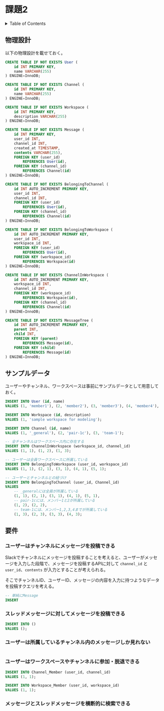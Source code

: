 # 課題2

<!-- START doctoc generated TOC please keep comment here to allow auto update -->
<!-- DON'T EDIT THIS SECTION, INSTEAD RE-RUN doctoc TO UPDATE -->
<details>
<summary>Table of Contents</summary>

- [物理設計](#%E7%89%A9%E7%90%86%E8%A8%AD%E8%A8%88)
- [サンプルデータ](#%E3%82%B5%E3%83%B3%E3%83%97%E3%83%AB%E3%83%87%E3%83%BC%E3%82%BF)
- [要件](#%E8%A6%81%E4%BB%B6)
  - [ユーザーはチャンネルにメッセージを投稿できる](#%E3%83%A6%E3%83%BC%E3%82%B6%E3%83%BC%E3%81%AF%E3%83%81%E3%83%A3%E3%83%B3%E3%83%8D%E3%83%AB%E3%81%AB%E3%83%A1%E3%83%83%E3%82%BB%E3%83%BC%E3%82%B8%E3%82%92%E6%8A%95%E7%A8%BF%E3%81%A7%E3%81%8D%E3%82%8B)
  - [スレッドメッセージに対してメッセージを投稿できる](#%E3%82%B9%E3%83%AC%E3%83%83%E3%83%89%E3%83%A1%E3%83%83%E3%82%BB%E3%83%BC%E3%82%B8%E3%81%AB%E5%AF%BE%E3%81%97%E3%81%A6%E3%83%A1%E3%83%83%E3%82%BB%E3%83%BC%E3%82%B8%E3%82%92%E6%8A%95%E7%A8%BF%E3%81%A7%E3%81%8D%E3%82%8B)
  - [ユーザーは所属しているチャンネル内のメッセージしか見れない](#%E3%83%A6%E3%83%BC%E3%82%B6%E3%83%BC%E3%81%AF%E6%89%80%E5%B1%9E%E3%81%97%E3%81%A6%E3%81%84%E3%82%8B%E3%83%81%E3%83%A3%E3%83%B3%E3%83%8D%E3%83%AB%E5%86%85%E3%81%AE%E3%83%A1%E3%83%83%E3%82%BB%E3%83%BC%E3%82%B8%E3%81%97%E3%81%8B%E8%A6%8B%E3%82%8C%E3%81%AA%E3%81%84)
  - [ユーザーはワークスペースやチャンネルに参加・脱退できる](#%E3%83%A6%E3%83%BC%E3%82%B6%E3%83%BC%E3%81%AF%E3%83%AF%E3%83%BC%E3%82%AF%E3%82%B9%E3%83%9A%E3%83%BC%E3%82%B9%E3%82%84%E3%83%81%E3%83%A3%E3%83%B3%E3%83%8D%E3%83%AB%E3%81%AB%E5%8F%82%E5%8A%A0%E3%83%BB%E8%84%B1%E9%80%80%E3%81%A7%E3%81%8D%E3%82%8B)
  - [メッセージとスレッドメッセージを横断的に検索できる](#%E3%83%A1%E3%83%83%E3%82%BB%E3%83%BC%E3%82%B8%E3%81%A8%E3%82%B9%E3%83%AC%E3%83%83%E3%83%89%E3%83%A1%E3%83%83%E3%82%BB%E3%83%BC%E3%82%B8%E3%82%92%E6%A8%AA%E6%96%AD%E7%9A%84%E3%81%AB%E6%A4%9C%E7%B4%A2%E3%81%A7%E3%81%8D%E3%82%8B)

</details>
<!-- END doctoc generated TOC please keep comment here to allow auto update -->

## 物理設計

以下の物理設計を載せておく。

```sql
CREATE TABLE IF NOT EXISTS User (
    id INT PRIMARY KEY,
    name VARCHAR(255)
) ENGINE=InnoDB;

CREATE TABLE IF NOT EXISTS Channel (
    id INT PRIMARY KEY,
    name VARCHAR(255)
) ENGINE=InnoDB;

CREATE TABLE IF NOT EXISTS Workspace (
    id INT PRIMARY KEY,
    description VARCHAR(255)
) ENGINE=InnoDB;

CREATE TABLE IF NOT EXISTS Message (
    id INT PRIMARY KEY,
    user_id INT,
    channel_id INT,
    created_at TIMESTAMP,
    contents VARCHAR(255),
    FOREIGN KEY (user_id)
        REFERENCES User(id),
    FOREIGN KEY (channel_id)
        REFERENCES Channel(id)
) ENGINE=InnoDB;

CREATE TABLE IF NOT EXISTS BelongingToChannel (
    id INT AUTO_INCREMENT PRIMARY KEY,
    user_id INT,
    channel_id INT,
    FOREIGN KEY (user_id)
        REFERENCES User(id),
    FOREIGN KEY (channel_id)
        REFERENCES Channel(id)
) ENGINE=InnoDB;

CREATE TABLE IF NOT EXISTS BelongingToWorkspace (
    id INT AUTO_INCREMENT PRIMARY KEY,
    user_id INT,
    workspace_id INT,
    FOREIGN KEY (user_id)
        REFERENCES User(id),
    FOREIGN KEY (workspace_id)
        REFERENCES Workspace(id)
) ENGINE=InnoDB;

CREATE TABLE IF NOT EXISTS ChannelInWorkspace (
    id INT AUTO_INCREMENT PRIMARY KEY,
    workspace_id INT,
    channel_id INT,
    FOREIGN KEY (workspace_id)
        REFERENCES Workspace(id),
    FOREIGN KEY (channel_id)
        REFERENCES Channel(id)
) ENGINE=InnoDB;

CREATE TABLE IF NOT EXISTS MessageTree (
    id INT AUTO_INCREMENT PRIMARY KEY,
    parent INT,
    child INT,
    FOREIGN KEY (parent)
        REFERENCES Message(id),
    FOREIGN KEY (child)
        REFERENCES Message(id)
) ENGINE=InnoDB;
```

## サンプルデータ

ユーザーやチャンネル、ワークスペースは事前にサンプルデータとして用意しておく。

```sql
INSERT INTO User (id, name)
VALUES (1, 'member1'), (2, 'member2'), (3, 'member3'), (4, 'member4'), (5, 'member5');

INSERT INTO Workspace (id, description)
VALUES (1, 'sample workspace for modeling');

INSERT INTO Channel (id, name)
VALUES (1, '_general'), (2, 'pair-1c'), (3, 'team-1');

-- 全チャンネルはワークスペース内に存在する
INSERT INTO ChannelInWorkspace (workspace_id, channel_id)
VALUES (1, 1), (1, 2), (1, 3);

-- ユーザーは全員ワークスペースに所属している
INSERT INTO BelongingToWorkspace (user_id, workspace_id)
VALUES (1, 1), (2, 1), (3, 1), (4, 1), (5, 1);

-- ユーザーとチャンネルとの紐づけ
INSERT INTO BelongingToChannel (user_id, Channel_id)
VALUES
    -- _generalには全員が所属している 
    (1, 1), (2, 1), (3, 1), (4, 1), (5, 1),
    -- pair-1cには、メンバー1と2が所属している
    (1, 2), (2, 2),
    -- team-1には、メンバー1,2,3,4までが所属している
    (1, 3), (2, 3), (3, 3), (4, 3);
```

## 要件

### ユーザーはチャンネルにメッセージを投稿できる

Slackでチャンネルにメッセージを投稿することを考えると、ユーザーがメッセージを入力した段階で、メッセージを投稿するAPIに対して `channel_id` と `user_id`、`contents` が入力とすることが考えられる。

そこでチャンネルID、ユーザーID、メッセージの内容を入力に持つようなデータを投稿すクエリを考える。

```sql
-- 単純にMessage
INSERT
```

### スレッドメッセージに対してメッセージを投稿できる

```sql
INSERT INTO ()
VALUES ();
```

### ユーザーは所属しているチャンネル内のメッセージしか見れない

```sql

```

### ユーザーはワークスペースやチャンネルに参加・脱退できる

```sql
INSERT INTO Channel_Member (user_id, channel_id)
VALUES (1, 1);

INSERT INTO Workspace_Member (user_id, workspace_id)
VALUES (1, 1);
```

### メッセージとスレッドメッセージを横断的に検索できる

```sql

```
